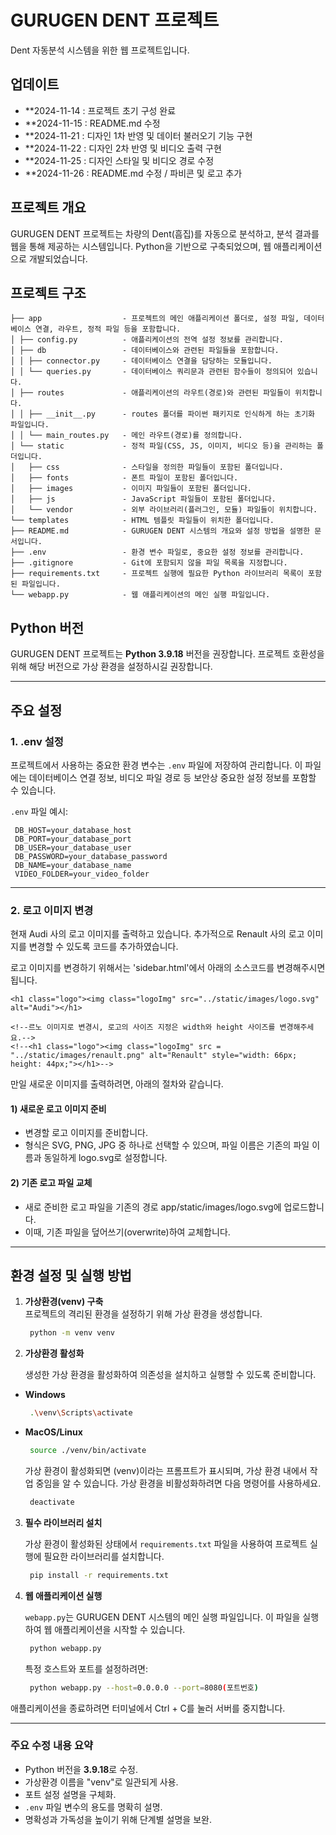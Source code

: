 # GURUGEN DENT 프로젝트
 Dent 자동분석 시스템을 위한 웹 프로젝트입니다.



## 업데이트
- **2024-11-14 : 프로젝트 초기 구성 완료
- **2024-11-15 : README.md 수정
- **2024-11-21 : 디자인 1차 반영 및 데이터 불러오기 기능 구현
- **2024-11-22 : 디자인 2차 반영 및 비디오 출력 구현
- **2024-11-25 : 디자인 스타일 및 비디오 경로 수정
- **2024-11-26 : README.md 수정 / 파비콘 및 로고 추가



## 프로젝트 개요
GURUGEN DENT 프로젝트는 차량의 Dent(흠집)를 자동으로 분석하고, 분석 결과를 웹을 통해 제공하는 시스템입니다. Python을 기반으로 구축되었으며, 웹 애플리케이션으로 개발되었습니다.



## 프로젝트 구조

```plaintext
├── app                  - 프로젝트의 메인 애플리케이션 폴더로, 설정 파일, 데이터베이스 연결, 라우트, 정적 파일 등을 포함합니다.
│ ├── config.py          - 애플리케이션의 전역 설정 정보를 관리합니다.
│ ├── db                 - 데이터베이스와 관련된 파일들을 포함합니다.
│ │ ├── connector.py     - 데이터베이스 연결을 담당하는 모듈입니다.
│ │ └── queries.py       - 데이터베이스 쿼리문과 관련된 함수들이 정의되어 있습니다.
│ ├── routes             - 애플리케이션의 라우트(경로)와 관련된 파일들이 위치합니다.
│ │ ├── __init__.py      - routes 폴더를 파이썬 패키지로 인식하게 하는 초기화 파일입니다.
│ │ └── main_routes.py   - 메인 라우트(경로)를 정의합니다.
│ └── static             - 정적 파일(CSS, JS, 이미지, 비디오 등)을 관리하는 폴더입니다.
│   ├── css              - 스타일을 정의한 파일들이 포함된 폴더입니다.
│   ├── fonts            - 폰트 파일이 포함된 폴더입니다.
│   ├── images           - 이미지 파일들이 포함된 폴더입니다.
│   ├── js               - JavaScript 파일들이 포함된 폴더입니다.
│   └── vendor           - 외부 라이브러리(플러그인, 모듈) 파일들이 위치합니다.
└── templates            - HTML 템플릿 파일들이 위치한 폴더입니다.
├── README.md            - GURUGEN DENT 시스템의 개요와 설정 방법을 설명한 문서입니다.
├── .env                 - 환경 변수 파일로, 중요한 설정 정보를 관리합니다.
├── .gitignore           - Git에 포함되지 않을 파일 목록을 지정합니다.
├── requirements.txt     - 프로젝트 실행에 필요한 Python 라이브러리 목록이 포함된 파일입니다.
└── webapp.py            - 웹 애플리케이션의 메인 실행 파일입니다.
```


## Python 버전

GURUGEN DENT 프로젝트는 **Python 3.9.18** 버전을 권장합니다. 프로젝트 호환성을 위해 해당 버전으로 가상 환경을 설정하시길 권장합니다. 


---

## 주요 설정 
### 1. .env 설정
프로젝트에서 사용하는 중요한 환경 변수는 `.env` 파일에 저장하여 관리합니다. 이 파일에는 데이터베이스 연결 정보, 비디오 파일 경로 등 보안상 중요한 설정 정보를 포함할 수 있습니다.

   `.env` 파일 예시:
   ```plaintext
    DB_HOST=your_database_host
    DB_PORT=your_database_port
    DB_USER=your_database_user
    DB_PASSWORD=your_database_password
    DB_NAME=your_database_name
    VIDEO_FOLDER=your_video_folder
   ```
----
### 2. 로고 이미지 변경
현재 Audi 사의 로고 이미지를 출력하고 있습니다. 추가적으로 Renault 사의 로고 이미지를 변경할 수 있도록 코드를 추가하였습니다.

로고 이미지를 변경하기 위해서는 'sidebar.html'에서 아래의 소스코드를 변경해주시면 됩니다.

    <h1 class="logo"><img class="logoImg" src="../static/images/logo.svg" alt="Audi"></h1>

    <!--르노 이미지로 변경시, 로고의 사이즈 지정은 width와 height 사이즈를 변경해주세요.-->
    <!--<h1 class="logo"><img class="logoImg" src = "../static/images/renault.png" alt="Renault" style="width: 66px; height: 44px;"></h1>-->

만일 새로운 이미지를 출력하려면, 아래의 절차와 같습니다.

#### 1)	새로운 로고 이미지 준비
   - 변경할 로고 이미지를 준비합니다.
   - 형식은 SVG, PNG, JPG 중 하나로 선택할 수 있으며, 파일 이름은 기존의 파일 이름과 동일하게 logo.svg로 설정합니다.
#### 2)	기존 로고 파일 교체
   - 새로 준비한 로고 파일을 기존의 경로 app/static/images/logo.svg에 업로드합니다.
   - 이때, 기존 파일을 덮어쓰기(overwrite)하여 교체합니다.

---

## 환경 설정 및 실행 방법

1. **가상환경(venv) 구축**  
   프로젝트의 격리된 환경을 설정하기 위해 가상 환경을 생성합니다.
   ```bash
    python -m venv venv
    ```

2. **가상환경 활성화**

   생성한 가상 환경을 활성화하여 의존성을 설치하고 실행할 수 있도록 준비합니다.

- **Windows**
  ```bash
   .\venv\Scripts\activate
  ```
- **MacOS/Linux**
  ```bash
   source ./venv/bin/activate
  ```
  
   가상 환경이 활성화되면 (venv)이라는 프롬프트가 표시되며, 가상 환경 내에서 작업 중임을 알 수 있습니다.
   가상 환경을 비활성화하려면 다음 명령어를 사용하세요.
  ```bash
   deactivate
  ```

3. **필수 라이브러리 설치**

    가상 환경이 활성화된 상태에서 `requirements.txt` 파일을 사용하여 프로젝트 실행에 필요한 라이브러리를 설치합니다.

   ```bash
    pip install -r requirements.txt
   ```


4. **웹 애플리케이션 실행**

    `webapp.py`는 GURUGEN DENT 시스템의 메인 실행 파일입니다. 이 파일을 실행하여 웹 애플리케이션을 시작할 수 있습니다.
   
   ```bash
    python webapp.py
   ```

    특정 호스트와 포트를 설정하려면:
   ```bash
    python webapp.py --host=0.0.0.0 --port=8080(포트번호)
   ```

애플리케이션을 종료하려면 터미널에서 Ctrl + C를 눌러 서버를 중지합니다.

---


### 주요 수정 내용 요약
- Python 버전을 **3.9.18**로 수정.
- 가상환경 이름을 "venv"로 일관되게 사용.
- 포트 설정 설명을 구체화.
- `.env` 파일 변수의 용도를 명확히 설명.
- 명확성과 가독성을 높이기 위해 단계별 설명을 보완.
